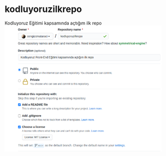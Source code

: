 # kodluyoruzilkrepo
Kodluyoruz Eğitimi kapsamında açtığım ilk repo
![patika-image](https://github.com/durdumehmetkeskin/kodluyoruzilkrepo/blob/afc2fefc9b26dd920655fff87b711f6f0e246a2f/github.png)
